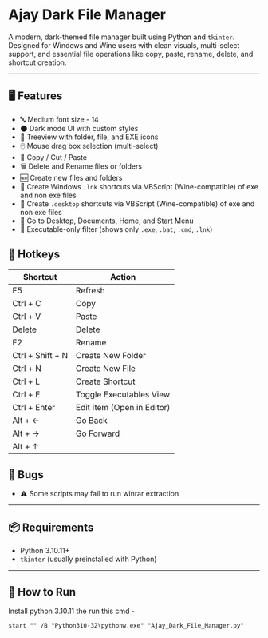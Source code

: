 # Ajay Dark File Manager

A modern, dark-themed file manager built using Python and `tkinter`.  
Designed for Windows and Wine users with clean visuals, multi-select support, and essential file operations like copy, paste, rename, delete, and shortcut creation.

---

## 🖥️ Features

- 🔤 Medium font size - 14
- 🌑 Dark mode UI with custom styles
- 📁 Treeview with folder, file, and EXE icons
- 🖱️ Mouse drag box selection (multi-select)
- 🔁 Copy / Cut / Paste
- 🗑️ Delete and Rename files or folders
- 🆕 Create new files and folders
- 🧷 Create Windows `.lnk` shortcuts via VBScript (Wine-compatible) of exe and non exe files
- 🧷 Create `.desktop` shortcuts via VBScript (Wine-compatible) of exe and non exe files
- 📂 Go to Desktop, Documents, Home, and Start Menu
- 📜 Executable-only filter (shows only `.exe`, `.bat`, `.cmd`, `.lnk`)
  
## 🔑 Hotkeys

Shortcut            | Action
--------------------|-----------------------------
F5                  | Refresh
Ctrl + C            | Copy
Ctrl + V            | Paste
Delete              | Delete
F2                  | Rename
Ctrl + Shift + N    | Create New Folder
Ctrl + N            | Create New File
Ctrl + L            | Create Shortcut
Ctrl + E            | Toggle Executables View
Ctrl + Enter        | Edit Item (Open in Editor)
Alt + ←             | Go Back
Alt + →             | Go Forward
Alt + ↑             |

## 🐞 Bugs

- ⚠️ Some scripts may fail to run winrar extraction

---

## 📦 Requirements

- Python 3.10.11+
- `tkinter` (usually preinstalled with Python)

---

## 🚀 How to Run

Install python 3.10.11 the run this cmd -

`start "" /B "Python310-32\pythonw.exe" "Ajay_Dark_File_Manager.py"`





